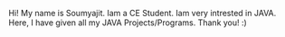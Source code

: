 Hi! My name is Soumyajit. Iam a CE Student.
Iam very intrested in JAVA.
Here, I have given all my JAVA Projects/Programs.
Thank you! :)
